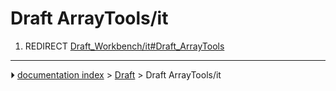 # Draft ArrayTools/it
1.  REDIRECT [Draft_Workbench/it#Draft_ArrayTools](Draft_Workbench/it#Draft_ArrayTools.md)



---
⏵ [documentation index](../README.md) > [Draft](Draft_Workbench.md) > Draft ArrayTools/it
